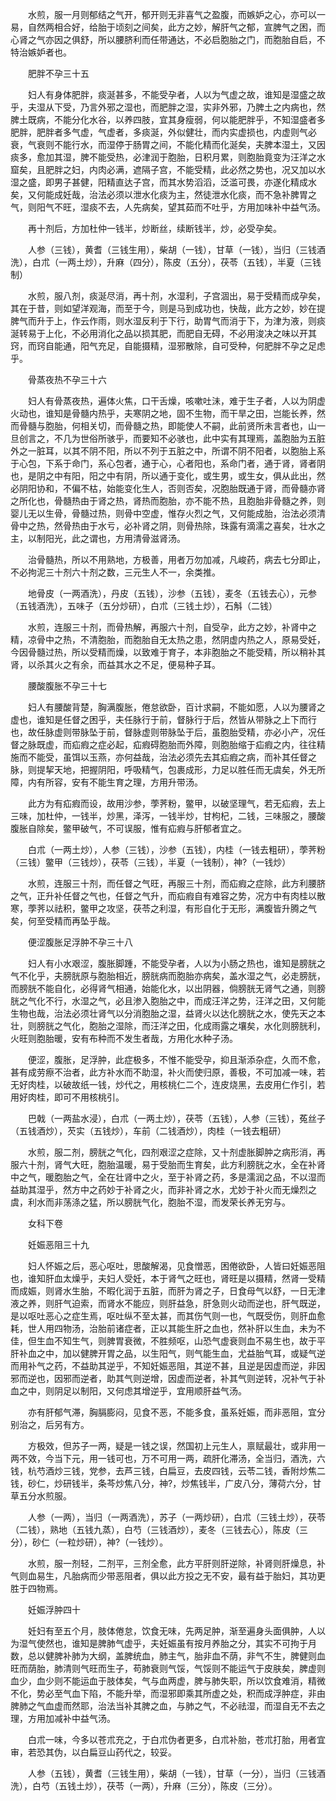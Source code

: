 <!-- { "loadSidebar": true } -->
　　水煎，服一月则郁结之气开，郁开则无非喜气之盈腹，而嫉妒之心，亦可以一易，自然两相合好，给胎于顷刻之间矣，此方之妙，解肝气之郁，宣脾气之困，而心肾之气亦因之俱舒，所以腰脐利而任带通达，不必启胞胎之门，而胞胎自启，不特治嫉妒者也。

　　肥胖不孕三十五

　　妇人有身体肥胖，痰涎甚多，不能受孕者，人以为气虚之故，谁知是湿盛之故乎，夫湿从下受，乃言外邪之湿也，而肥胖之湿，实非外邪，乃脾土之内病也，然脾土既病，不能分化水谷，以养四肢，宜其身瘦弱，何以能肥胖乎，不知湿盛者多肥胖，肥胖者多气虚，气虚者，多痰涎，外似健壮，而内实虚损也，内虚则气必衰，气衰则不能行水，而湿停于肠胃之间，不能化精而化涎矣，夫脾本湿土，又因痰多，愈加其湿，脾不能受热，必津润于胞胎，日积月累，则胞胎竟变为汪洋之水窟矣，且肥胖之妇，内肉必满，遮隔子宫，不能受精，此必然之势也，况又加以水湿之盛，即男子甚健，阳精直达子宫，而其水势滔滔，泛滥可畏，亦遂化精成水矣，又何能成妊哉，治法必须以泄水化痰为主，然徒泄水化痰，而不急补脾胃之气，则阳气不旺，湿痰不去，人先病矣，望其茹而不吐乎，方用加味补中益气汤。

　　再十剂后，方加杜仲一钱半，炒断丝，续断钱半，炒，必受孕矣。

　　人参（三钱），黄耆（三钱生用），柴胡（一钱），甘草（一钱），当归（三钱酒洗），白朮（一两土炒），升麻（四分），陈皮（五分），茯苓（五钱），半夏（三钱制）

　　水煎，服八剂，痰涎尽消，再十剂，水湿利，子宫涸出，易于受精而成孕矣，其在于昔，则如望洋观海，而至于今，则是马到成功也，快哉，此方之妙，妙在提脾气而升于上，作云作雨，则水湿反利于下行，助胃气而消于下，为津为液，则痰涎转易于上化，不必用消化之品以损其肥，而肥自无碍，不必用浚决之味以开其窍，而窍自能通，阳气充足，自能摄精，湿邪散除，自可受种，何肥胖不孕之足虑乎。

　　骨蒸夜热不孕三十六

　　妇人有骨蒸夜热，遍体火焦，口干舌燥，咳嗽吐沬，难于生子者，人以为阴虚火动也，谁知是骨髓内热乎，夫寒阴之地，固不生物，而干旱之田，岂能长养，然而骨髓与胞胎，何相关切，而骨髓之热，即能使人不嗣，此前贤所未言者也，山一旦创言之，不几为世俗所骇乎，而要知不必骇也，此中实有其理焉，盖胞胎为五脏外之一脏耳，以其不阴不阳，所以不列于五脏之中，所谓不阴不阳者，以胞胎上系于心包，下系于命门，系心包者，通于心，心者阳也，系命门者，通于肾，肾者阴也，是阴之中有阳，阳之中有阴，所以通于变化，或生男，或生女，俱从此出，然必阴阳协和，不偏不枯，始能变化生人，否则否矣，况胞胎既通于肾，而骨髓亦肾之所化也，骨髓热由于肾之热，肾热而胞胎，亦不能不热，且胞胎非骨髓之养，则婴儿无以生骨，骨髓过热，则骨中空虚，惟存火烈之气，又何能成胎，治法必须清骨中之热，然骨热由于水亏，必补肾之阴，则骨热除，珠露有滴濡之喜矣，壮水之主，以制阳光，此之谓也，方用清骨滋肾汤。

　　治骨髓热，所以不用熟地，方极善，用者万勿加减，凡峻药，病去七分即止，不必拘泥三十剂六十剂之数，三元生人不一，余类推。

　　地骨皮（一两酒洗），丹皮（五钱），沙参（五钱），麦冬（五钱去心），元参（五钱酒洗），五味子（五分炒研），白朮（三钱土炒），石斛（二钱）

　　水煎，连服三十剂，而骨热解，再服六十剂，自受孕，此方之妙，补肾中之精，凉骨中之热，不清胞胎，而胞胎自无太热之患，然阴虚内热之人，原易受妊，今因骨髓过热，所以受精而燥，以致难于育子，本非胞胎之不能受精，所以稍补其肾，以杀其火之有余，而益其水之不足，便易种子耳。

　　腰酸腹胀不孕三十七

　　妇人有腰酸背楚，胸满腹胀，倦怠欲卧，百计求嗣，不能如愿，人以为腰肾之虚也，谁知是任督之困乎，夫任脉行于前，督脉行于后，然皆从带脉之上下而行也，故任脉虚则带脉坠于前，督脉虚则带脉坠于后，虽胞胎受精，亦必小产，况任督之脉既虚，而疝瘕之症必起，疝瘕碍胞胎而外障，则胞胎缩于疝瘕之内，往往精施而不能受，虽饵以玉燕，亦何益哉，治法必须先去其疝瘕之病，而补其任督之脉，则提挈天地，把握阴阳，呼吸精气，包裹成形，力足以胜任而无虞矣，外无所障，内有所容，安有不能生育之理，方用升带汤。

　　此方为有疝瘕而设，故用沙参，荸荠粉，鳖甲，以破坚理气，若无疝瘕，去上三味，加杜仲，一钱半，炒黑，泽泻，一钱半炒，甘枸杞，二钱，三味服之，腰酸腹胀自除矣，鳖甲破气，不可误服，惟有疝瘕与肝郁者宜之。

　　白朮（一两土炒），人参（三钱），沙参（五钱），内桂（一钱去粗研），荸荠粉（三钱）鳖甲（三钱炒），茯苓（三钱），半夏（一钱制），神?（一钱炒）

　　水煎，连服三十剂，而任督之气旺，再服三十剂，而疝瘕之症除，此方利腰脐之气，正升补任督之气也，任督之气升，而疝瘕自有难容之势，况方中有肉桂以散寒，荸荠以祛积，鳖甲之攻坚，茯苓之利湿，有形自化于无形，满腹皆升腾之气矣，何至受精而再坠乎哉。

　　便涩腹胀足浮肿不孕三十八

　　妇人有小水艰涩，腹胀脚踵，不能受孕者，人以为小肠之热也，谁知是膀胱之气不化乎，夫膀胱原与胞胎相近，膀胱病而胞胎亦病矣，盖水湿之气，必走膀胱，而膀胱不能自化，必得肾气相通，始能化水，以出阴器，倘膀胱无肾气之通，则膀胱之气化不行，水湿之气，必且渗入胞胎之中，而成汪洋之势，汪洋之田，又何能生物也哉，治法必须壮肾气以分消胞胎之湿，益肾火以达化膀胱之水，使先天之本壮，则膀胱之气化，胞胎之湿除，而汪洋之田，化成雨露之壤矣，水化则膀胱利，火旺则胞胎暖，安有布种而不发生者哉，方用化水种子汤。

　　便涩，腹胀，足浮肿，此症极多，不惟不能受孕，抑且渐添杂症，久而不愈，甚有成劳瘵不治者，此方补水而不助湿，补火而使归原，善极，不可加减一味，若无好肉桂，以破故纸一钱，炒代之，用核桃仁二个，连皮烧黑，去皮用仁作引，若用好肉桂，即可不用核桃引。

　　巴戟（一两盐水浸），白朮（一两土炒），茯苓（五钱），人参（三钱），菟丝子（五钱酒炒），芡实（五钱炒），车前（二钱酒炒），肉桂（一钱去粗研）

　　水煎，服二剂，膀胱之气化，四剂艰涩之症除，又十剂虚胀脚肿之病形消，再服六十剂，肾气大旺，胞胎温暖，易于受胎而生育矣，此方利膀胱之水，全在补肾中之气，暖胞胎之气，全在壮肾中之火，至于补肾之药，多是濡润之品，不以湿而益助其湿乎，然方中之药妙于补肾之火，而非补肾之水，尤妙于补火而无燥烈之虞，利水而非荡涤之猛，所以膀胱气化，胞胎不湿，而发荣长养无穷与。

　　女科下卷

　　妊娠恶阻三十九

　　妇人怀娠之后，恶心呕吐，思酸解渴，见食憎恶，困倦欲卧，人皆曰妊娠恶阻也，谁知肝血太燥乎，夫妇人受妊，本于肾气之旺也，肾旺是以摄精，然肾一受精而成娠，则肾水生胎，不暇化润于五脏，而肝为肾之子，日食母气以舒，一日无津液之养，则肝气迫索，而肾水不能应，则肝益急，肝急则火动而逆也，肝气既逆，是以呕吐恶心之症生焉，呕吐纵不至太甚，而其伤气则一也，气既受伤，则肝血愈耗，世人用四物汤，治胎前诸症者，正以其能生肝之血也，然补肝以生血，未为不佳，但生血不知生气，则脾胃衰微，不胜频呕，山恐气虚衰则血不易生也，故于平肝补血之中，加以健脾开胃之品，以生阳气，则气能生血，尤益胎气耳，或疑气逆而用补气之药，不益助其逆乎，不知妊娠恶阻，其逆不甚，且逆是因虚而逆，非因邪而逆也，因邪而逆者，助其气则逆增，因虚而逆者，补其气则逆转，况补气于补血之中，则阴足以制阳，又何虑其增逆乎，宜用顺肝益气汤。

　　亦有肝郁气滞，胸膈膨闷，见食不恶，不能多食，虽系妊娠，而非恶阻，宜分别治之，后另有方。

　　方极效，但苏子一两，疑是一钱之误，然国初上元生人，禀赋最壮，或非用一两不效，今当下元，用一钱可也，万不可用一两，疏肝化滞汤，全当归，酒洗，六钱，杭芍酒炒三钱，党参，去芦三钱，白扁豆，去皮四钱，云苓二钱，香附炒焦二钱，砂仁，炒研钱半，条芩炒焦八分，神?，炒焦钱半，广皮八分，薄荷六分，甘草五分水煎服。

　　人参（一两），当归（一两酒洗），苏子（一两炒研），白朮（三钱土炒），茯苓（二钱），熟地（五钱九蒸），白芍（三钱酒炒），麦冬（三钱去心），陈皮（三分），砂仁（一粒炒研），神?（一钱炒）。

　　水煎，服一剂轻，二剂平，三剂全愈，此方平肝则肝逆除，补肾则肝燥息，补气则血易生，凡胎病而少带恶阻者，俱以此方投之无不安，最有益于胎妇，其功更胜于四物焉。

　　妊娠浮肿四十

　　妊妇有至五个月，肢体倦怠，饮食无味，先两足肿，渐至遍身头面俱肿，人以为湿气使然也，谁知是脾肺气虚乎，夫妊娠虽有按月养胎之分，其实不可拘于月数，总以健脾补肺为大纲，盖脾统血，肺主气，胎非血不荫，非气不生，脾健则血旺而荫胎，肺清则气旺而生子，苟肺衰则气馁，气馁则不能运气于皮肤矣，脾虚则血少，血少则不能运血于肢体矣，气与血两虚，脾与肺失职，所以饮食难消，精微不化，势必至气血下陷，不能升举，而湿邪即乘其所虚之处，积而成浮肿症，非由脾肺之气血虚而然耶，治法当补其脾之血，与肺之气，不必祛湿，而湿自无不去之理，方用加减补中益气汤。

　　白朮一味，今多以苍朮充之，于白朮伪者更多，白朮补胎，苍朮打胎，用者宜审，若恐其伪，以白扁豆山药代之，较妥。

　　人参（五钱），黄耆（三钱生用），柴胡（一钱），甘草（一分），当归（三钱酒洗），白芍（五钱土炒），茯苓（一两），升麻（三分），陈皮（三分）。

